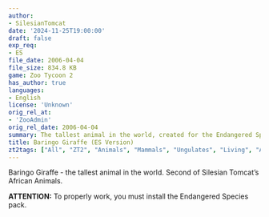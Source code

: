 ```yaml
---
author:
- SilesianTomcat
date: '2024-11-25T19:00:00'
draft: false
exp_req:
- ES
file_date: 2006-04-04
file_size: 834.8 KB
game: Zoo Tycoon 2
has_author: true
languages:
- English
license: 'Unknown'
orig_rel_at:
- 'ZooAdmin'
orig_rel_date: 2006-04-04
summary: The tallest animal in the world, created for the Endangered Species pack.
title: Baringo Giraffe (ES Version)
zt2tags: ["All", "ZT2", "Animals", "Mammals", "Ungulates", "Living", "African" ]
---
```

Baringo Giraffe - the tallest animal in the world. Second of Silesian Tomcat’s African Animals.

**ATTENTION:** To properly work, you must install the Endangered Species pack.
